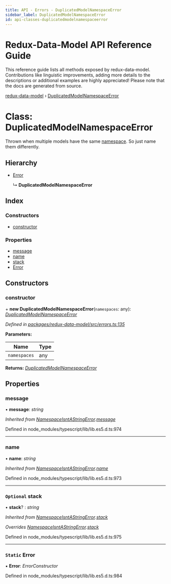 ```yaml
---
title: API - Errors - DuplicatedModelNamespaceError
sidebar_label: DuplicatedModelNamespaceError
id: api-classes-duplicatedmodelnamespaceerror
---
```


# Redux-Data-Model API Reference Guide

This reference guide lists all methods exposed by redux-data-model. Contributions like linguistic improvements, adding
more details to the descriptions or additional examples are highly appreciated! Please note that the docs are
generated from source.

[redux-data-model](../README.md) › [DuplicatedModelNamespaceError](duplicatedmodelnamespaceerror.md)

# Class: DuplicatedModelNamespaceError

Thrown when multiple models have the same [namespace](../interfaces/modeloptions.md#namespace). So just name them differently.

## Hierarchy

* [Error](namespaceisntastringerror.md#static-error)

  ↳ **DuplicatedModelNamespaceError**

## Index

### Constructors

* [constructor](duplicatedmodelnamespaceerror.md#constructor)

### Properties

* [message](duplicatedmodelnamespaceerror.md#message)
* [name](duplicatedmodelnamespaceerror.md#name)
* [stack](duplicatedmodelnamespaceerror.md#optional-stack)
* [Error](duplicatedmodelnamespaceerror.md#static-error)

## Constructors

###  constructor

\+ **new DuplicatedModelNamespaceError**(`namespaces`: any): *[DuplicatedModelNamespaceError](duplicatedmodelnamespaceerror.md)*

*Defined in [packages/redux-data-model/src/errors.ts:135](https://github.com/kayak/redux-data-model/blob/ff5e09a/packages/redux-data-model/src/errors.ts#L135)*

**Parameters:**

Name | Type |
------ | ------ |
`namespaces` | any |

**Returns:** *[DuplicatedModelNamespaceError](duplicatedmodelnamespaceerror.md)*

## Properties

###  message

• **message**: *string*

*Inherited from [NamespaceIsntAStringError](namespaceisntastringerror.md).[message](namespaceisntastringerror.md#message)*

Defined in node_modules/typescript/lib/lib.es5.d.ts:974

___

###  name

• **name**: *string*

*Inherited from [NamespaceIsntAStringError](namespaceisntastringerror.md).[name](namespaceisntastringerror.md#name)*

Defined in node_modules/typescript/lib/lib.es5.d.ts:973

___

### `Optional` stack

• **stack**? : *string*

*Inherited from [NamespaceIsntAStringError](namespaceisntastringerror.md).[stack](namespaceisntastringerror.md#optional-stack)*

*Overrides [NamespaceIsntAStringError](namespaceisntastringerror.md).[stack](namespaceisntastringerror.md#optional-stack)*

Defined in node_modules/typescript/lib/lib.es5.d.ts:975

___

### `Static` Error

▪ **Error**: *ErrorConstructor*

Defined in node_modules/typescript/lib/lib.es5.d.ts:984
